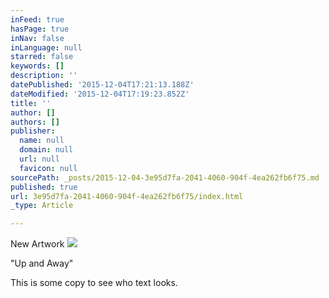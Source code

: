 ```yaml
---
inFeed: true
hasPage: true
inNav: false
inLanguage: null
starred: false
keywords: []
description: ''
datePublished: '2015-12-04T17:21:13.188Z'
dateModified: '2015-12-04T17:19:23.852Z'
title: ''
author: []
authors: []
publisher:
  name: null
  domain: null
  url: null
  favicon: null
sourcePath: _posts/2015-12-04-3e95d7fa-2041-4060-904f-4ea262fb6f75.md
published: true
url: 3e95d7fa-2041-4060-904f-4ea262fb6f75/index.html
_type: Article

---
```

New Artwork
![](https://the-grid-user-content.s3-us-west-2.amazonaws.com/84990c1b-aaa4-4440-ad66-7454cce9ac31.jpg)

"Up and Away"

This is some copy to see who text looks.